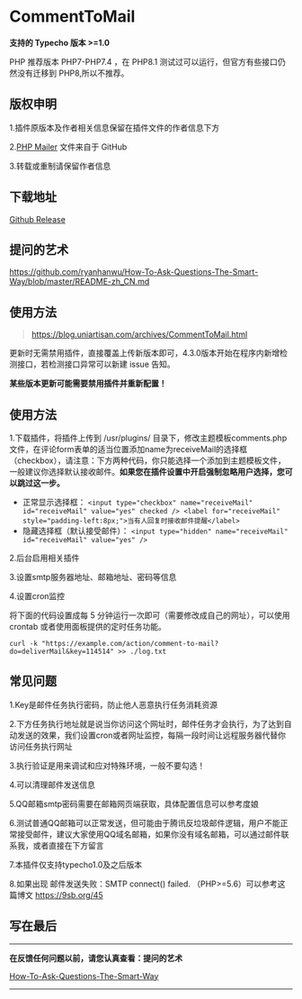# CommentToMail

**支持的 Typecho 版本 >=1.0**

PHP 推荐版本 PHP7-PHP7.4 ，在 PHP8.1 测试过可以运行，但官方有些接口仍然没有迁移到 PHP8,所以不推荐。

## 版权申明

1.插件原版本及作者相关信息保留在插件文件的作者信息下方

2.[PHP Mailer](https://github.com/PHPMailer/PHPMailer/) 文件来自于 GitHub

3.转载或重制请保留作者信息


## 下载地址

[Github Release](https://github.com/uniartisan/CommentToMail/releases)


## 提问的艺术
https://github.com/ryanhanwu/How-To-Ask-Questions-The-Smart-Way/blob/master/README-zh_CN.md

## 使用方法
>https://blog.uniartisan.com/archives/CommentToMail.html

更新时无需禁用插件，直接覆盖上传新版本即可，4.3.0版本开始在程序内新增检测接口，若检测接口异常可以新建 issue 告知。

**某些版本更新可能需要禁用插件并重新配置！**




## 使用方法

1.下载插件，将插件上传到 /usr/plugins/ 目录下，修改主题模板comments.php文件，在评论form表单的适当位置添加name为receiveMail的选择框（checkbox），请注意：下方两种代码，你只能选择一个添加到主题模板文件，一般建议你选择默认接收邮件。**如果您在插件设置中开启强制忽略用户选择，您可以跳过这一步。**

- 正常显示选择框：
  `<input type="checkbox" name="receiveMail" id="receiveMail" value="yes" checked /> <label for="receiveMail" style="padding-left:8px;">当有人回复时接收邮件提醒</label>`
- 隐藏选择框（默认接受邮件）：
  `<input type="hidden" name="receiveMail" id="receiveMail" value="yes" />`


2.后台启用相关插件

3.设置smtp服务器地址、邮箱地址、密码等信息

4.设置cron监控

将下面的代码设置成每 5 分钟运行一次即可（需要修改成自己的网址），可以使用 crontab 或者使用面板提供的定时任务功能。
```
curl -k "https://example.com/action/comment-to-mail?do=deliverMail&key=114514" >> ./log.txt
```



## 常见问题

1.Key是邮件任务执行密码，防止他人恶意执行任务消耗资源

2.下方任务执行地址就是说当你访问这个网址时，邮件任务才会执行，为了达到自动发送的效果，我们设置cron或者网址监控，每隔一段时间让远程服务器代替你访问任务执行网址

3.执行验证是用来调试和应对特殊环境，一般不要勾选！

4.可以清理邮件发送信息

5.QQ邮箱smtp密码需要在邮箱网页端获取，具体配置信息可以参考度娘

6.测试普通QQ邮箱可以正常发送，但可能由于腾讯反垃圾邮件逻辑，用户不能正常接受邮件，建议大家使用QQ域名邮箱，如果你没有域名邮箱，可以通过邮件联系我，或者直接在下方留言

7.本插件仅支持typecho1.0及之后版本

8.如果出现 邮件发送失败：SMTP connect() failed. （PHP>=5.6）可以参考这篇博文 https://9sb.org/45

## 写在最后

---

**在反馈任何问题以前，请您认真查看：提问的艺术**

[How-To-Ask-Questions-The-Smart-Way](https://github.com/ryanhanwu/How-To-Ask-Questions-The-Smart-Way/blob/master/README-zh_CN.md)

---

